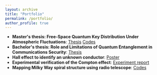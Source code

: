 ```yaml
---
layout: archive
title: "Portfolio"
permalink: /portfolio/
author_profile: true
---
```

* **Master's thesis: Free-Space Quantum Key Distribution Under Atmospheric Fluctuations**: [Thesis](https://gehadibany.github.io/files/Thesis.pdf) [Codes](https://github.com/gehadibany/thesis_work)
* **Bachelor's thesis: Role and Limitations of Quantum Entanglement in Communications Security**: [Thesis](https://gehadibany.github.io/files/B_thesis.pdf)
* **Hall effect to identify an unknown conductor**: [Poster](https://gehadibany.github.io/files/Hall_effect.pdf)
* **Experimental verification of the Compton effect**: [Experiment report](https://gehadibany.github.io/files/Compton.pdf)
* **Mapping Milky Way spiral structure using radio telescope**: [Codes](https://github.com/gehadibany/milky_way_mapping)